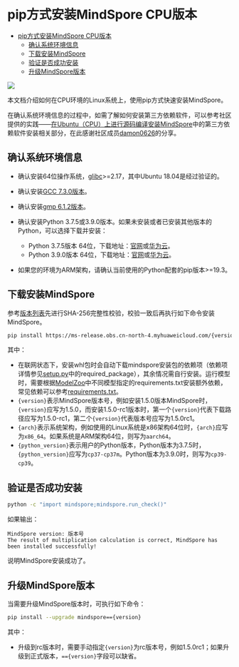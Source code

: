 # pip方式安装MindSpore CPU版本

<!-- TOC -->

- [pip方式安装MindSpore CPU版本](#pip方式安装mindspore-cpu版本)
    - [确认系统环境信息](#确认系统环境信息)
    - [下载安装MindSpore](#下载安装mindspore)
    - [验证是否成功安装](#验证是否成功安装)
    - [升级MindSpore版本](#升级mindspore版本)

<!-- /TOC -->

<a href="https://gitee.com/mindspore/docs/blob/r1.6/install/mindspore_cpu_install_pip.md" target="_blank"><img src="https://gitee.com/mindspore/docs/raw/r1.6/resource/_static/logo_source.png"></a>

本文档介绍如何在CPU环境的Linux系统上，使用pip方式快速安装MindSpore。

在确认系统环境信息的过程中，如需了解如何安装第三方依赖软件，可以参考社区提供的实践——[在Ubuntu（CPU）上进行源码编译安装MindSpore](https://www.mindspore.cn/news/newschildren?id=365)中的第三方依赖软件安装相关部分，在此感谢社区成员[damon0626](https://gitee.com/damon0626)的分享。

## 确认系统环境信息

- 确认安装64位操作系统，[glibc](https://www.gnu.org/software/libc/)>=2.17，其中Ubuntu 18.04是经过验证的。
- 确认安装[GCC 7.3.0版本](http://ftp.gnu.org/gnu/gcc/gcc-7.3.0/gcc-7.3.0.tar.gz)。
- 确认安装[gmp 6.1.2版本](https://gmplib.org/download/gmp/gmp-6.1.2.tar.xz)。
- 确认安装Python 3.7.5或3.9.0版本。如果未安装或者已安装其他版本的Python，可以选择下载并安装：

    - Python 3.7.5版本 64位，下载地址：[官网](https://www.python.org/ftp/python/3.7.5/Python-3.7.5.tgz)或[华为云](https://mirrors.huaweicloud.com/python/3.7.5/Python-3.7.5.tgz)。
    - Python 3.9.0版本 64位，下载地址：[官网](https://www.python.org/ftp/python/3.9.0/Python-3.9.0.tgz)或[华为云](https://mirrors.huaweicloud.com/python/3.9.0/Python-3.9.0.tgz)。

- 如果您的环境为ARM架构，请确认当前使用的Python配套的pip版本>=19.3。

## 下载安装MindSpore

参考[版本列表](https://www.mindspore.cn/versions)先进行SHA-256完整性校验，校验一致后再执行如下命令安装MindSpore。

```bash
pip install https://ms-release.obs.cn-north-4.myhuaweicloud.com/{version}/MindSpore/cpu/{arch}/mindspore-{version}-{python_version}-linux_{arch}.whl --trusted-host ms-release.obs.cn-north-4.myhuaweicloud.com -i https://pypi.tuna.tsinghua.edu.cn/simple
```

其中：

- 在联网状态下，安装whl包时会自动下载mindspore安装包的依赖项（依赖项详情参见[setup.py](https://gitee.com/mindspore/mindspore/blob/master/setup.py)中的required_package），其余情况需自行安装。运行模型时，需要根据[ModelZoo](https://gitee.com/mindspore/models/tree/master/)中不同模型指定的requirements.txt安装额外依赖，常见依赖可以参考[requirements.txt](https://gitee.com/mindspore/mindspore/blob/master/requirements.txt)。
- `{version}`表示MindSpore版本号，例如安装1.5.0版本MindSpore时，`{version}`应写为1.5.0，而安装1.5.0-rc1版本时，第一个`{version}`代表下载路径应写为1.5.0-rc1，第二个`{version}`代表版本号应写为1.5.0rc1。
- `{arch}`表示系统架构，例如使用的Linux系统是x86架构64位时，`{arch}`应写为`x86_64`。如果系统是ARM架构64位，则写为`aarch64`。
- `{python_version}`表示用户的Python版本，Python版本为3.7.5时，`{python_version}`应写为`cp37-cp37m`。Python版本为3.9.0时，则写为`cp39-cp39`。

## 验证是否成功安装

```bash
python -c "import mindspore;mindspore.run_check()"
```

如果输出：

```text
MindSpore version: 版本号
The result of multiplication calculation is correct, MindSpore has been installed successfully!
```

说明MindSpore安装成功了。

## 升级MindSpore版本

当需要升级MindSpore版本时，可执行如下命令：

```bash
pip install --upgrade mindspore=={version}
```

其中：

- 升级到rc版本时，需要手动指定`{version}`为rc版本号，例如1.5.0rc1；如果升级到正式版本，`=={version}`字段可以缺省。
